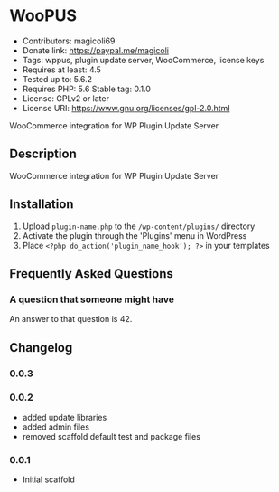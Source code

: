 # WooPUS
* Contributors: magicoli69
* Donate link: https://paypal.me/magicoli
* Tags: wppus, plugin update server, WooCommerce, license keys
* Requires at least: 4.5
* Tested up to: 5.6.2
* Requires PHP: 5.6
Stable tag: 0.1.0
* License: GPLv2 or later
* License URI: https://www.gnu.org/licenses/gpl-2.0.html

WooCommerce integration for WP Plugin Update Server

## Description

WooCommerce integration for WP Plugin Update Server

## Installation

1. Upload `plugin-name.php` to the `/wp-content/plugins/` directory
2. Activate the plugin through the 'Plugins' menu in WordPress
3. Place `<?php do_action('plugin_name_hook'); ?>` in your templates

## Frequently Asked Questions

### A question that someone might have

An answer to that question is 42.

## Changelog

### 0.0.3

### 0.0.2
* added update libraries
* added admin files
* removed scaffold default test and package files

### 0.0.1
* Initial scaffold
